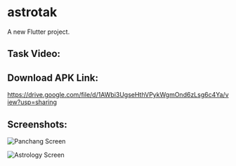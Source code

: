 # astrotak

A new Flutter project.

## Task Video:


## Download APK Link:
https://drive.google.com/file/d/1AWbi3UgseHthVPykWgmOnd6zLsg6c4Ya/view?usp=sharing

## Screenshots:

![Panchang Screen](https://user-images.githubusercontent.com/47040352/147588700-b623bf6f-a07e-45a8-946e-1ea7908948ea.png)

![Astrology Screen](https://user-images.githubusercontent.com/47040352/147506585-b7955f15-d0cc-414e-a961-ade07988cc1b.png)


